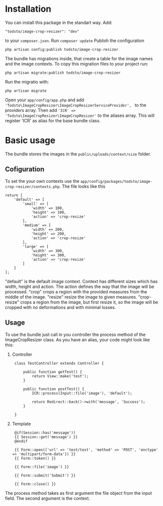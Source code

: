 # Installation

You can install this package in the standart way. 
Add:
    
    "todsto/image-crop-resizer": "dev"
    
to your ```composer.json```.
Run ```composer update```
Publish the configuration
    
    php artisan config:publish todsto/image-crop-resizer
    
The bundle has migrations inside, that create a table for the image names and the image contexts. To copy this migration files to your project run:
    
    php artisan migrate:publish todsto/image-crop-resizer
    
Run the migratio with:

    php artisan migrate
    
Open your ```app/config/app.php``` and add ```'Todsto\ImageCropResizer\ImageCropResizerServiceProvider', ``` to the providers array. Then add ```'ICR' => 'Todsto\ImageCropResizer\ImageCropResizer'``` to the aliases array. This will register 'ICR' as alias for the base bundle class.

# Basic usage
The bundle stores the images in the ```public/uploads/context/size``` folder. 

## Cofiguration
To set the your own contexts use the ```app/config/packages/todsto/image-crop-resizer/contexts.php```.
The file looks like this
    
    return [
        'default' => [
            'small' => [
                'width' => 100,
                'height' => 100,
                'action' => 'crop-resize'
            ],
            'medium' => [
                'width' => 200,
                'height' => 200,
                'action' => 'crop-resize'
            ],
            'large' => [
                'width' => 300,
                'height' => 300,
                'action' => 'crop-resize'
            ]
        ]
    ];

"default" is the default image context.
Context has different sizes which has width, height and action.
The action defines the way that the image will be processed.
"crop" crops a region with the provided measures from the middle of the image.
"resize" resize the image to given measures.
"crop-resize" crops a region from the image, but first resize it,
so the image will be cropped with no deformations and with minimal losses.

## Usage
To use the bundle just call in you controller the process method of the ImageCropResizer class. As you have an alias, your code might look like this:

1. Controller
    
        class TestController extends Controller {
    
            public function getTest() {
                return View::make('test');
            }
    
            public function postTest() {
                ICR::process(Input::file('image'), 'default');
    
                return Redirect::back()->with('message', 'Success');
            }
    
        } 
    
2. Template
    
        @if(Session::has('message'))
        {{ Session::get('message') }}
        @endif
    
        {{ Form::open(['url' => 'test/test', 'method' => 'POST', 'enctype' => 'multipart/form-data']) }}
        {{ Form::token() }}
    
        {{ Form::file('image') }}
    
        {{ Form::submit('Submit') }}
    
        {{ Form::close() }}

The process method takes as first argument the file object from the input field. The second argument is the context.